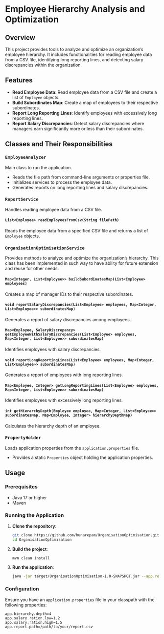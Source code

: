 # Employee Hierarchy Analysis and Optimization

## Overview

This project provides tools to analyze and optimize an organization’s employee hierarchy. It includes functionalities for reading employee data from a CSV file, identifying long reporting lines, and detecting salary discrepancies within the organization.

## Features

- **Read Employee Data**: Read employee data from a CSV file and create a list of `Employee` objects.
- **Build Subordinates Map**: Create a map of employees to their respective subordinates.
- **Report Long Reporting Lines**: Identify employees with excessively long reporting lines.
- **Report Salary Discrepancies**: Detect salary discrepancies where managers earn significantly more or less than their subordinates.

## Classes and Their Responsibilities

### `EmployeeAnalyzer`
Main class to run the application.

- Reads the file path from command-line arguments or properties file.
- Initializes services to process the employee data.
- Generates reports on long reporting lines and salary discrepancies.

### `ReportService`
Handles reading employee data from a CSV file.

#### `List<Employee> readEmployeesFromCsv(String filePath)`
Reads the employee data from a specified CSV file and returns a list of `Employee` objects.

### `OrganisationOptimisationService`
Provides methods to analyze and optimize the organization’s hierarchy. This class has been implemented in such way to have ability for future extension and reuse for other needs.

#### `Map<Integer, List<Employee>> buildSubordinatesMap(List<Employee> employees)`
Creates a map of manager IDs to their respective subordinates.

#### `void reportSalaryDiscrepancies(List<Employee> employees, Map<Integer, List<Employee>> subordinatesMap)`
Generates a report of salary discrepancies among employees.

#### `Map<Employee, SalaryDiscrepancy> getEmployeeWithSalaryDiscrepancies(List<Employee> employees, Map<Integer, List<Employee>> subordinatesMap)`
Identifies employees with salary discrepancies.

#### `void reportLongReportingLines(List<Employee> employees, Map<Integer, List<Employee>> subordinatesMap)`
Generates a report of employees with long reporting lines.

#### `Map<Employee, Integer> getLongReportingLines(List<Employee> employees, Map<Integer, List<Employee>> subordinatesMap)`
Identifies employees with excessively long reporting lines.

#### `int getHierarchyDepth(Employee employee, Map<Integer, List<Employee>> subordinatesMap, Map<Employee, Integer> hierarchyDepthMap)`
Calculates the hierarchy depth of an employee.

### `PropertyHolder`
Loads application properties from the `application.properties` file.

- Provides a static `Properties` object holding the application properties.

## Usage

### Prerequisites

- Java 17 or higher
- Maven

### Running the Application

1. **Clone the repository**:
    ```sh
    git clone https://github.com/hunarepam/OrganisationOptimisation.git
    cd OrganisationOptimisation
    ```

2. **Build the project**:
    ```sh
    mvn clean install
    ```

3. **Run the application**:
    ```sh
    java -jar target/OrganisationOptimisation-1.0-SNAPSHOT.jar --app.report.path=path/to/your/report.csv
    ```

### Configuration

Ensure you have an `application.properties` file in your classpath with the following properties:

```properties
app.hierarchy.depth=4
app.salary.ration.low=1.2
app.salary.ration.high=1.5
app.report.path=/path/to/your/report.csv
